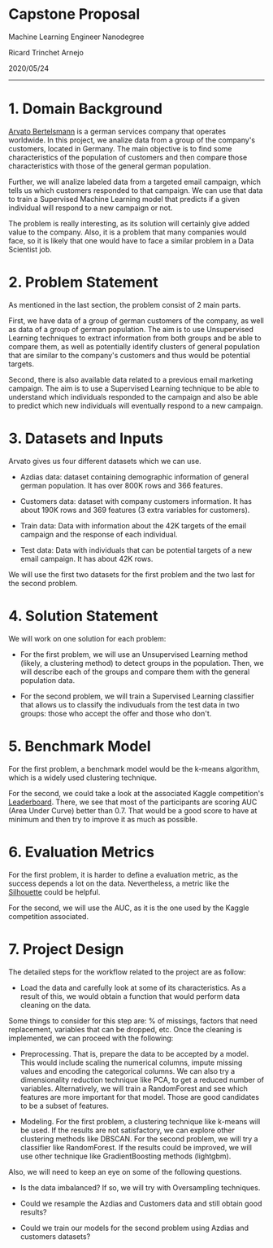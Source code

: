 # Capstone Proposal

Machine Learning Engineer Nanodegree

Ricard Trinchet Arnejo

2020/05/24

---------


# 1. Domain Background

[Arvato Bertelsmann](https://en.wikipedia.org/wiki/Arvato) is a german services company that operates worldwide. In this project,
we analize data from a group of the company's customers, located in Germany. The main objective is to find some characteristics of the population of customers
and then compare those characteristics with those of the general german population.

Further, we will analize labeled data from a targeted email campaign, which tells us which customers responded to that campaign.
We can use that data to train a Supervised Machine Learning model that predicts if a given individual will respond to a new campaign or not.

The problem is really interesting, as its solution will certainly give added value to the company. Also, it is a problem that many companies would face, so it is likely that one would have to face a similar problem in a Data Scientist job.


# 2. Problem Statement

As mentioned in the last section, the problem consist of 2 main parts.

First, we have data of a group of german customers of the company, as well as data of a group of german population. The aim is to use Unsupervised Learning techniques to extract 
information from both groups and be able to compare them, as well as potentially identify clusters of general population that are similar to the company's customers and thus would
be potential targets.

Second, there is also available data related to a previous email marketing campaign. The aim is to use a Supervised Learning technique to be able to understand which individuals responded to
the campaign and also be able to predict which new individuals will eventually respond to a new campaign.


# 3. Datasets and Inputs

Arvato gives us four different datasets which we can use.

* Azdias data: dataset containing demographic information of general german population. It has over 800K rows and 366 features.

* Customers data: dataset with company customers information. It has about 190K rows and 369 features (3 extra variables for customers).

* Train data: Data with information about the 42K targets of the email campaign and the response of each individual.

* Test data: Data with individuals that can be potential targets of a new email campaign. It has about 42K rows.


We will use the first two datasets for the first problem and the two last for the second problem.


# 4. Solution Statement

We will work on one solution for each problem:

* For the first problem, we will use an Unsupervised Learning method (likely, a clustering method) to detect groups in the population. 
Then, we will describe each of the groups and compare them with the general population data.

* For the second problem, we will train a Supervised Learning classifier that allows us to classify the indivuduals from the test data in two groups:
those who accept the offer and those who don't.


# 5. Benchmark Model

For the first problem, a benchmark model would be the k-means algorithm, which is a widely used clustering technique. 

For the second, we could take a look at the associated Kaggle competition's [Leaderboard](https://www.kaggle.com/c/udacity-arvato-identify-customers/leaderboard).
There, we see that most of the participants are scoring AUC (Area Under Curve) better than 0.7. That would be a good score to have at minimum and then try to improve it as much as possible.


# 6. Evaluation Metrics

For the first problem, it is harder to define a evaluation metric, as the success depends a lot on the data. Nevertheless, a metric like the [Silhouette](https://en.wikipedia.org/wiki/Silhouette_(clustering)) could be helpful.

For the second, we will use the AUC, as it is the one used by the Kaggle competition associated.


# 7. Project Design

The detailed steps for the workflow related to the project are as follow:

* Load the data and carefully look at some of its characteristics. As a result of this, we would obtain a function that would perform data cleaning on the data.

Some things to consider for this step are: % of missings, factors that need replacement, variables that can be dropped, etc.
Once the cleaning is implemented, we can proceed with the following:

* Preprocessing. That is, prepare the data to be accepted by a model. This would include scaling the numerical columns, impute missing values and encoding the categorical columns.
We can also try a dimensionality reduction technique like PCA, to get a reduced number of variables. Alternatively, we will train a RandomForest and see which features are more important for that model. Those are good candidates to be a subset of features.


* Modeling. For the first problem, a clustering technique like k-means will be used. If the results are not satisfactory, we can explore other clustering methods like DBSCAN.
For the second problem, we will try a classifier like RandomForest. If the results could be improved, we will use other technique like GradientBoosting methods (lightgbm).


Also, we will need to keep an eye on some of the following questions.

- Is the data imbalanced? If so, we will try with Oversampling techniques.

- Could we resample the Azdias and Customers data and still obtain good results?

- Could we train our models for the second problem using Azdias and customers datasets?

